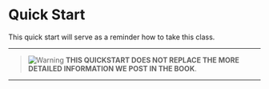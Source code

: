 # Quick Start

This quick start will serve as a reminder how to take this class.

---

> ![Warning](images/warning.png) **THIS QUICKSTART DOES NOT REPLACE
> THE MORE DETAILED
> INFORMATION WE POST IN THE BOOK**.

---

